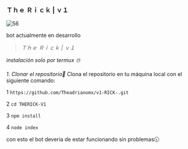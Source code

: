 ### Ｔｈｅ Ｒｉｃｋ | ｖ１







![56](https://github.com/user-attachments/assets/1f8864fd-6706-4bcc-8983-8cf07f551fba)






bot actualmente en desarrollo 




















> *Ｔｈｅ Ｒｉｃｋ | ｖ１*



_instalación solo por termux ☃️_


*1. Clonar el repositorio📌*
Clona el repositorio en tu máquina local con el siguiente comando:


1 ```https://github.com/Theadrianomx/v1-RICK-.git```

 2 ```cd THERICK-V1```

3 ```npm install```

4 ```node index```


con esto el bot deveria de estar funcionando sin problemas🕥
